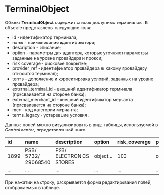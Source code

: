 # TerminalObject

Объект **TerminalObject** содержит список доступных терминалов .
В объекте представлены следующие поля:
* id - идентификатор терминала;
* name - наименование идентификатора;
* description - описание;
* option - параметры для адаптера, которые уточняют параметры заданные на уровне провайдера и прокси;
* risk_coverage - рисковое покрытие;
* provider_ref - идентификатор провайдера (к какому провайдеру относится терминал);
* terms - дополнение и корректировка условий, заданных на уровне провайдера;
* external_terminal_id - внешний идентификатор терминала (присваивается на стороне банка);
* external_merchant_id - внешний идентификатор мерчанта (присваивается на стороне банка);
* mcc - код категории мерчанта;
* terms_legacy - устаревшие условия <!-- поле переехало в объект TermSet -->.

Данные полей можно визуализировать в виде таблицы, используемой в *Control center*, ппредставленной ниже.

| id | name | description | option | risk_coverage | provider_ref | terms | external_terminal_id | external_merchant_id | mcc | terms_legacy |
|:---|:---|:---|:---|:---|:---|:---|:---|:---|:---|:---|
|1899|PSB/ 5732/ 29068540|PSB/ ELECTRONICS STORES|object...|100|object...|object...|29068540|000573229068540|object...|object...|
|...|...|...|...|...|...|...|...|...|...|...|

При нажатии на строку, раскрывается форма редактирования полей, отображаемых в таблице.

